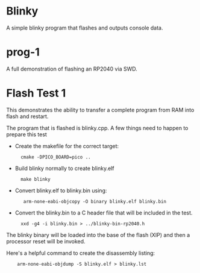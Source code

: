 Blinky
======

A simple blinky program that flashes and outputs console data.

prog-1
======

A full demonstration of flashing an RP2040 via SWD.

Flash Test 1
============

This demonstrates the ability to transfer a complete program from RAM
into flash and restart.

The program that is flashed is blinky.cpp.  A few things need to happen
to prepare this test

* Create the makefile for the correct target:

        cmake -DPICO_BOARD=pico ..

* Build blinky normally to create blinky.elf

        make blinky

* Convert blinky.elf to blinky.bin using:

         arm-none-eabi-objcopy -O binary blinky.elf blinky.bin

* Convert the blinky.bin to a C header file that will be included in the test.

        xxd -g4 -i blinky.bin > ../blinky-bin-rp2040.h

The blinky binary will be loaded into the base of the flash (XIP) and then 
a processor reset will be invoked.

Here's a helpful command to create the disassembly listing:

        arm-none-eabi-objdump -S blinky.elf > blinky.lst
        
